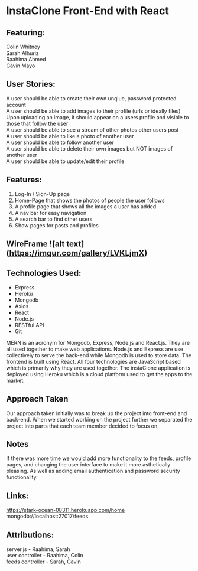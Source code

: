# InstaClone Front-End with React

## Featuring: <br/>
Colin Whitney <br/>
Sarah Alhuriz <br/>
Raahima Ahmed <br/>
Gavin Mayo <br/>

## User Stories: <br/>
A user should be able to create their own unqiue, password protected account <br/>
A user should be able to add images to their profile (urls or ideally files) <br/>
Upon uploading an image, it should appear on a users profile and visible to those that follow the user <br/>
A user should be able to see a stream of other photos other users post <br/>
A user should be able to like a photo of another user <br/>
A user should be able to follow another user <br/>
A user should be able to delete their own images but NOT images of another user <br/>
A user should be able to update/edit their profile <br/>

## Features: <br/>
1. Log-In / Sign-Up page <br/>
2. Home-Page that shows the photos of people the user follows <br/>
3. A profile page that shows all the images a user has added <br/>
4. A nav bar for easy navigation <br/>
5. A search bar to find other users <br/>
6. Show pages for posts and profiles <br/>

## WireFrame ![alt text] (https://imgur.com/gallery/LVKLjmX)


## Technologies Used: <br>
- Express
- Heroku
- Mongodb
- Axios 
- React
- Node.js 
- RESTful API
- Git

MERN is an acronym for Mongodb, Express, Node.js and React.js. They are all used together to make web applications. Node.js and Express are use collectively to serve the back-end while Mongodb is used to store data. The frontend is built using React. All four technologies are JavaScript based which is primarily why they are used together. The instaClone application is deployed using Heroku which is a cloud platform used to get the apps to the market. 

## Approach Taken
Our approach taken initially was to break up the project into front-end and back-end. When we started working on the project further we separated the project into parts that each team member decided to focus on. 

## Notes 
If there was more time we would add more functionality to the feeds, profile pages, and changing the user interface to make it more asthetically pleasing. As well as adding email authentication and password security functionality. 

## Links: 
https://stark-ocean-08311.herokuapp.com/home
mongodb://localhost:27017/feeds

## Attributions:
server.js - Raahima, Sarah <br/>
user controller - Raahima, Colin <br/>
feeds controller - Sarah, Gavin <br/>
